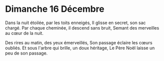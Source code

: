 # Dimanche 16 Décembre

Dans la nuit étoilée, par les toits enneigés,
Il glisse en secret, son sac chargé.
Par chaque cheminée, il descend sans bruit,
Semant des merveilles au cœur de la nuit.

Des rires au matin, des yeux émerveillés,
Son passage éclaire les cœurs oubliés.
Et sous l'arbre qui brille, un doux héritage,
Le Père Noël laisse un peu de son passage.